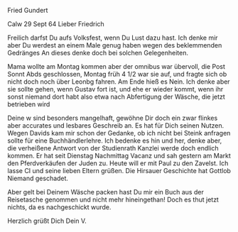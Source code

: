 Fried Gundert

 Calw 29 Sept 64
Lieber Friedrich

Freilich darfst Du aufs Volksfest, wenn Du Lust dazu hast. Ich denke mir aber Du werdest an einem Male genug haben wegen des beklemmenden Gedränges An dieses denke doch bei solchen Gelegenheiten.

Mama wollte am Montag kommen aber der omnibus war übervoll, die Post Sonnt Abds geschlossen, Montag früh 4 1/2 war sie auf, und fragte sich ob nicht doch noch über Leonbg fahren. Am Ende hieß es Nein. Ich denke aber sie sollte gehen, wenn Gustav fort ist, und ehe er wieder kommt, wenn ihr sonst niemand dort habt also etwa nach Abfertigung der Wäsche, die jetzt betrieben wird

Deine w sind besonders mangelhaft, gewöhne Dir doch ein zwar flinkes aber accurates und lesbares Geschreib an. Es hat für Dich seinen Nutzen. 
Wegen Davids kam mir schon der Gedanke, ob ich nicht bei Steink anfragen sollte für eine Buchhändlerlehre. Ich bedenke es hin und her, denke aber, die verheißene Antwort von der Studienrath Kanzlei werde doch endlich kommen. Er hat seit Dienstag Nachmittag Vacanz und sah gestern am Markt den Pferdverkäufen der Juden zu. Heute will er mit Paul zu den Zavelst. 
Ich lasse CI und seine lieben Eltern grüßen. Die Hirsauer Geschichte hat Gottlob Niemand geschadet.

Aber gelt bei Deinem Wäsche packen hast Du mir ein Buch aus der Reisetasche genommen und nicht mehr hineingethan! Doch es thut jetzt nichts, da es nachgeschickt wurde.

 Herzlich grüßt Dich Dein
 V.

